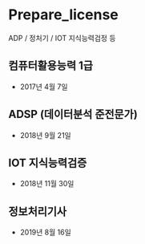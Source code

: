 # Prepare_license
ADP / 정처기 / IOT 지식능력검정 등


## 컴퓨터활용능력 1급
- 2017년 4월 7일

## ADSP (데이터분석 준전문가)
- 2018년 9월 21일

## IOT 지식능력검증
- 2018년 11월 30일

## 정보처리기사 
- 2019년 8월 16일
